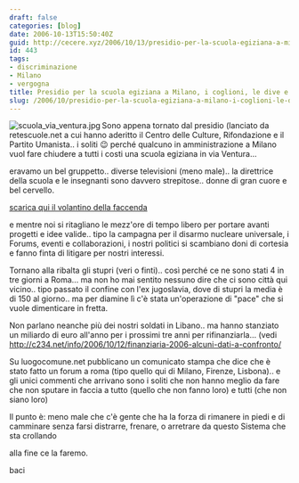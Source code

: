```yaml
---
draft: false
categories: [blog]
date: 2006-10-13T15:50:40Z
guid: http://cecere.xyz/2006/10/13/presidio-per-la-scuola-egiziana-a-milano-i-coglioni-le-dive-e-le-bombe-nucleari/
id: 443
tags:
- discriminazione
- Milano
- vergogna
title: Presidio per la scuola egiziana a Milano, i coglioni, le dive e le bombe nucleari
slug: /2006/10/presidio-per-la-scuola-egiziana-a-milano-i-coglioni-le-dive-e-le-bombe-nucleari/
---
```


<img align="left" alt="scuola_via_ventura.jpg" id="image444" title="scuola_via_ventura.jpg" src="http://cecere.xyz/wp-content/uploads/sites/3/2006/10/scuola_via_ventura.jpg" />Sono appena tornato dal presidio (lanciato da retescuole.net a cui hanno aderitto il Centro delle Culture, Rifondazione e il Partito Umanista.. i soliti 😉 perché qualcuno in amministrazione a Milano vuol fare chiudere a tutti i costi una scuola egiziana in via Ventura…

eravamo un bel gruppetto.. diverse televisioni (meno male).. la direttrice della scuola e le insegnanti sono davvero strepitose.. donne di gran cuore e bel cervello.

<a target="_blank" href="http://www.retescuole.net/download/novembre2006/ventura.pdf">scarica qui il volantino della faccenda</a>

e mentre noi si ritagliano le mezz'ore di tempo libero per portare avanti progetti e idee valide.. tipo la campagna per il disarmo nucleare universale, i Forums, eventi e collaborazioni, i nostri politici si scambiano doni di cortesia e fanno finta di litigare per nostri interessi.
  
Tornano alla ribalta gli stupri (veri o finti).. così perché ce ne sono stati 4 in tre giorni a Roma… ma non ho mai sentito nessuno dire che ci sono città qui vicino.. tipo passato il confine con l'ex jugoslavia, dove di stupri la media è di 150 al giorno.. ma per diamine lì c'è stata un'operazione di "pace" che si vuole dimenticare in fretta.

Non parlano neanche più dei nostri soldati in Libano.. ma hanno stanziato un miliardo di euro all'anno per i prossimi tre anni per rifinanziarla… (vedi <a target="_blank" href="http://c234.net/info/2006/10/12/finanziaria-2006-alcuni-dati-a-confronto/">http://c234.net/info/2006/10/12/finanziaria-2006-alcuni-dati-a-confronto/</a>

Su luogocomune.net pubblicano un comunicato stampa che dice che è stato fatto un forum a roma (tipo quello qui di Milano, Firenze, Lisbona).. e gli unici commenti che arrivano sono i soliti che non hanno meglio da fare che non sputare in faccia a tutto (quello che non fanno loro) e tutti (che non siano loro)

Il punto è: meno male che c'è gente che ha la forza di rimanere in piedi e di camminare senza farsi distrarre, frenare, o arretrare da questo Sistema che sta crollando
  
alla fine ce la faremo.

baci